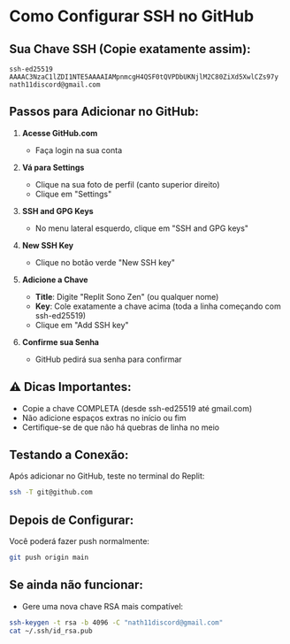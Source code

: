 # Como Configurar SSH no GitHub

## Sua Chave SSH (Copie exatamente assim):

```
ssh-ed25519 AAAAC3NzaC1lZDI1NTE5AAAAIAMpnmcgH4QSF0tQVPDbUKNjlM2C80ZiXd5XwlCZs97y nath11discord@gmail.com
```

## Passos para Adicionar no GitHub:

1. **Acesse GitHub.com**
   - Faça login na sua conta

2. **Vá para Settings**
   - Clique na sua foto de perfil (canto superior direito)
   - Clique em "Settings"

3. **SSH and GPG Keys**
   - No menu lateral esquerdo, clique em "SSH and GPG keys"

4. **New SSH Key**
   - Clique no botão verde "New SSH key"

5. **Adicione a Chave**
   - **Title**: Digite "Replit Sono Zen" (ou qualquer nome)
   - **Key**: Cole exatamente a chave acima (toda a linha começando com ssh-ed25519)
   - Clique em "Add SSH key"

6. **Confirme sua Senha**
   - GitHub pedirá sua senha para confirmar

## ⚠️ Dicas Importantes:
- Copie a chave COMPLETA (desde ssh-ed25519 até gmail.com)
- Não adicione espaços extras no início ou fim
- Certifique-se de que não há quebras de linha no meio

## Testando a Conexão:
Após adicionar no GitHub, teste no terminal do Replit:
```bash
ssh -T git@github.com
```

## Depois de Configurar:
Você poderá fazer push normalmente:
```bash
git push origin main
```

## Se ainda não funcionar:
- Gere uma nova chave RSA mais compatível:
```bash
ssh-keygen -t rsa -b 4096 -C "nath11discord@gmail.com"
cat ~/.ssh/id_rsa.pub
```